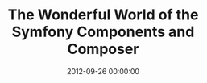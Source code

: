 ---
event: Symfony Live San Francisco 2012
title: "The Wonderful World of the Symfony Components and Composer "
youtube_id: 0RGW4TyN5hk
authors: 
    - Ryan Weaver

layout: youtube
date: 2012-09-26 00:00:00
---